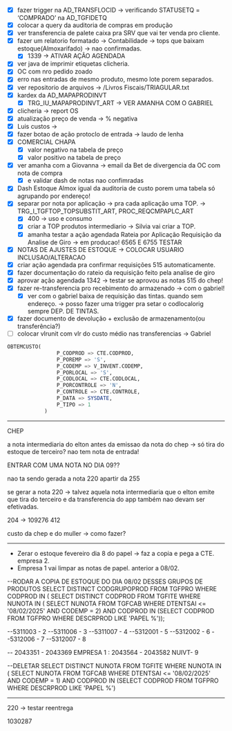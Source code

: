 - [x] fazer trigger na AD_TRANSFLOCID → verificando STATUSETQ = ‘COMPRADO’ na AD_TGFIDETQ
- [x] colocar a query da auditoria de compras em produção
- [x] ver transferencia de palete caixa pra SRV que vai ter venda pro cliente.
- [x] fazer um relatorio formatado → Contabilidade → tops que baixam estoque(Almoxarifado) → nao confirmadas.
	- [x] 1339 → ATIVAR AÇÃO AGENDADA
- [x] ver java de imprimir etiquetas clicheria.
- [x] OC com nro pedido zoado
- [x] erro nas entradas de mesmo produto, mesmo lote porem separados.
- [x] ver repositorio de arquivos → /Livros Fiscais/TRIAGULAR.txt
- [x] kardex da AD_MAPAPRODINVT
	- [x] TRG_IU_MAPAPRODINVT_ART → VER AMANHA COM  O GABRIEL
- [x] clicheria → report OS
- [x] atualização preço de venda → % negativa
- [x] Luis custos → 
- [x] fazer botao de ação protoclo de entrada → laudo de lenha
- [x] COMERCIAL CHAPA
	- [x] valor negativo na tabela de preço
	- [x] valor positivo na tabela de preço
- [x] ver amanha com a Giovanna → email da Bet de divergencia da OC com nota de compra
	- [x] e validar dash de notas nao confimradas
- [x] Dash Estoque Almox igual da auditoria de custo porem uma tabela só agrupando por endereço!
- [x] separar por nota por aplicação → pra cada aplicação uma TOP. → TRG_I_TGFTOP_TOPSUBSTIT_ART, PROC_REQCMPAPLC_ART
	- [x] 400 → uso e consumo
	- [x] criar a TOP produtos intermediario → Silvia vai criar a TOP. 
	- [x] amanha testar a ação agendada Rateia por Aplicação Requisição da Analise de Giro → em producao! 6565 E 6755 TESTAR
- [x] NOTAS DE AJUSTES DE ESTOQUE → COLOCAR USUARIO INCLUSAO/ALTERACAO
- [x] criar ação agendada pra confirmar requisições 515 automaticamente.
- [x] fazer documentação do rateio da requisição feito pela analise de giro
- [x] aprovar ação agendada 1342 → testar se aprovou as notas 515 do chep!
- [x] fazer re-transferencia pro recebimento do armazenado → com o gabriel!
	- [x] ver com o gabriel baixa de requisição das tintas. quando sem endereço. → posso fazer uma trigger pra setar o codlocalorig sempre DEP. DE TINTAS.
- [x] fazer documento de devolução + exclusão de armazenamento(ou transferência?)
- [ ] colocar vlrunit com vlr do custo médio nas transferencias → Gabriel
```sql
OBTEMCUSTO(
                P_CODPROD => CTE.CODPROD,
                P_POREMP => 'S',
                P_CODEMP => V_INVENT.CODEMP,
                P_PORLOCAL => 'S',
                P_CODLOCAL => CTE.CODLOCAL,
                P_PORCONTROLE => 'N',
                P_CONTROLE => CTE.CONTROLE,
                P_DATA => SYSDATE,
                P_TIPO => 1
            )
```

---

CHEP

a nota intermediaria do elton antes da emissao da nota do chep → só tira do estoque de terceiro?
nao tem nota de entrada!

ENTRAR COM UMA NOTA NO DIA 09??

nao ta sendo gerada a nota 220 apartir da 255

se gerar a nota 220 → talvez aquela nota intermediaria que o elton emite que tira do terceiro e da transferencia do app também nao devam ser efetivadas.

204 → 109276
412

custo da chep e do muller → como fazer?

---

- Zerar o estoque fevereiro dia 8 do papel → faz a copia e pega a CTE. empresa 2.
- Empresa 1 vai limpar as notas de papel. anterior a 08/02.

--RODAR A COPIA DE ESTOQUE DO DIA 08/02 DESSES GRUPOS DE PRODUTOS
SELECT DISTINCT CODGRUPOPROD FROM TGFPRO WHERE CODPROD IN (
SELECT DISTINCT CODPROD FROM TGFITE WHERE NUNOTA IN (
SELECT NUNOTA FROM TGFCAB WHERE DTENTSAI <= '08/02/2025' AND CODEMP = 2) AND CODPROD IN (SELECT CODPROD FROM TGFPRO WHERE DESCRPROD LIKE 'PAPEL %'));

--5311003 - 2
--5311006 - 3
--5311007 - 4
--5312001 - 5
--5312002 - 6
--5312006 - 7
--5312007 - 8

-- 2043351 - 2043369
EMPRESA 1 : 2043564 - 2043582
NUIVT- 9

--DELETAR
SELECT DISTINCT NUNOTA FROM TGFITE WHERE NUNOTA IN (
SELECT NUNOTA FROM TGFCAB WHERE DTENTSAI <= '08/02/2025' AND CODEMP = 1) AND CODPROD IN (SELECT CODPROD FROM TGFPRO WHERE DESCRPROD LIKE 'PAPEL %')


---

220 -> testar reentrega

1030287